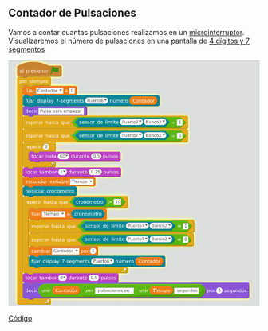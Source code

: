 ## Contador de Pulsaciones

Vamos a contar cuantas pulsaciones realizamos en un [microinterruptor](../Fichas/Pulsador.md). Visualizaremos el número de pulsaciones en una pantalla de [4 dígitos y 7 segmentos](../Fichas/7Segmentos.md)

![Pulsaciones_en_10_segundos.sb2](../images/Pulsaciones_en_10_segundos.png)

[Código](../Ejemplos/Pulsaciones_en_10_segundos.sb2)
